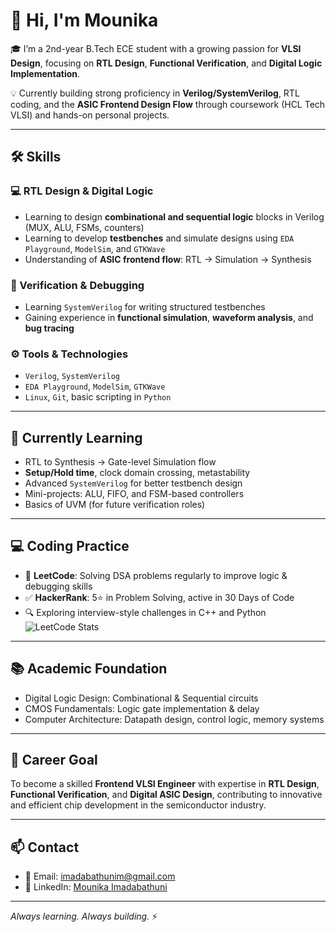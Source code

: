# 👋 Hi, I'm Mounika

🎓 I’m a 2nd-year B.Tech ECE student with a growing passion for **VLSI Design**, focusing on **RTL Design**, **Functional Verification**, and **Digital Logic Implementation**.

💡 Currently building strong proficiency in **Verilog/SystemVerilog**, RTL coding, and the **ASIC Frontend Design Flow** through coursework (HCL Tech VLSI) and hands-on personal projects.

---

## 🛠️ Skills

### 💻 RTL Design & Digital Logic

- Learning to design **combinational and sequential logic** blocks in Verilog (MUX, ALU, FSMs, counters)
- Learning to develop **testbenches** and simulate designs using `EDA Playground`, `ModelSim`, and `GTKWave`
- Understanding of **ASIC frontend flow**: RTL → Simulation → Synthesis

### 🧪 Verification & Debugging

- Learning `SystemVerilog` for writing structured testbenches  
- Gaining experience in **functional simulation**, **waveform analysis**, and **bug tracing**

### ⚙️ Tools & Technologies

- `Verilog`, `SystemVerilog`  
- `EDA Playground`, `ModelSim`, `GTKWave`  
- `Linux`, `Git`, basic scripting in `Python`

---

## 🌱 Currently Learning

- RTL to Synthesis → Gate-level Simulation flow  
- **Setup/Hold time**, clock domain crossing, metastability  
- Advanced `SystemVerilog` for better testbench design  
- Mini-projects: ALU, FIFO, and FSM-based controllers  
- Basics of UVM (for future verification roles)

---

## 💻 Coding Practice

- 🧠 **LeetCode**: Solving DSA problems regularly to improve logic & debugging skills  
- ✅ **HackerRank**: 5⭐ in Problem Solving, active in 30 Days of Code  
- 🔍 Exploring interview-style challenges in C++ and Python
![LeetCode Stats](https://leetcard.jacoblin.cool/<mounika_imadabathuni>?ext=heatmap)

---

## 📚 Academic Foundation

- Digital Logic Design: Combinational & Sequential circuits  
- CMOS Fundamentals: Logic gate implementation & delay  
- Computer Architecture: Datapath design, control logic, memory systems

---

## 🎯 Career Goal

To become a skilled **Frontend VLSI Engineer** with expertise in **RTL Design**, **Functional Verification**, and **Digital ASIC Design**, contributing to innovative and efficient chip development in the semiconductor industry.

---

## 📫 Contact

- 📧 Email: imadabathunim@gmail.com  
- 💼 LinkedIn: [Mounika Imadabathuni](https://www.linkedin.com/in/mounika-imadabathuni-12070228a)

---

_Always learning. Always building._ ⚡
